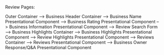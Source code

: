Review Pages:

Outer Container
–> Business Header Container
  –> Business Name Presentational Component
  –> Business Rating Presentational Component
  –> Business Information Presentational Component
  –> Review Search Form
–> Business Highlights Container
  –> Business Highlights Presentational Component
  –> Review Highlights Presentational Component
–> Reviews Container
  –> Reviews Presentational Component
  –> Business Owner Response/Q&A Presentational Component
